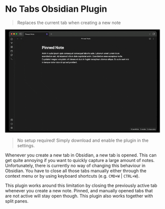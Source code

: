 # No Tabs Obsidian Plugin

> Replaces the current tab when creating a new note

![](https://raw.githubusercontent.com/TS-Tobias/obsidian-no-tabs/master/assets/images/demo.gif)

> No setup required!
> Simply download and enable the plugin in the settings.

Whenever you create a new tab in Obsidian, a new tab is opened. This can get quite annoying if you want to quickly capture a large amount of notes.
Unfortunately, there is currently no way of changing this behaviour in Obsidian.
You have to close all those tabs manually either through the context menu or by using keyboard shortcuts (e.g. `CMD+W` | `CTRL+W`).

This plugin works around this limitation by closing the previously active tab whenever you create a new note. Pinned, and manually opened tabs that are not active will stay open though. This plugin also works together with split panes.
